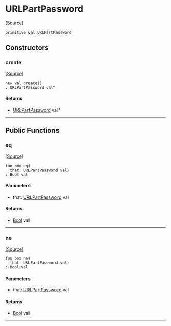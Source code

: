 # URLPartPassword
<span class="source-link">[[Source]](src/http/url_encode.md#L2)</span>
```pony
primitive val URLPartPassword
```

## Constructors

### create
<span class="source-link">[[Source]](src/http/url_encode.md#L2)</span>


```pony
new val create()
: URLPartPassword val^
```

#### Returns

* [URLPartPassword](http-URLPartPassword.md) val^

---

## Public Functions

### eq
<span class="source-link">[[Source]](src/http/url_encode.md#L3)</span>


```pony
fun box eq(
  that: URLPartPassword val)
: Bool val
```
#### Parameters

*   that: [URLPartPassword](http-URLPartPassword.md) val

#### Returns

* [Bool](builtin-Bool.md) val

---

### ne
<span class="source-link">[[Source]](src/http/url_encode.md#L3)</span>


```pony
fun box ne(
  that: URLPartPassword val)
: Bool val
```
#### Parameters

*   that: [URLPartPassword](http-URLPartPassword.md) val

#### Returns

* [Bool](builtin-Bool.md) val

---

